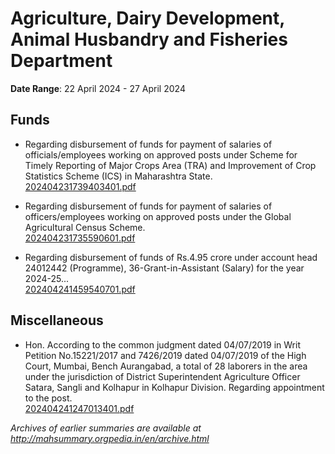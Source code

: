 # Agriculture, Dairy Development, Animal Husbandry and Fisheries Department

**Date Range**: 22 April 2024 - 27 April 2024


## Funds
- Regarding disbursement of funds for payment of salaries of officials/employees working on approved posts under Scheme for Timely Reporting of Major Crops Area (TRA) and Improvement of Crop Statistics Scheme (ICS) in Maharashtra State.\
  [202404231739403401.pdf](https://gr.maharashtra.gov.in/Site/Upload/Government%20Resolutions/English/202404231739403401.pdf)

- Regarding disbursement of funds for payment of salaries of officers/employees working on approved posts under the Global Agricultural Census Scheme.\
  [202404231735590601.pdf](https://gr.maharashtra.gov.in/Site/Upload/Government%20Resolutions/English/202404231735590601.pdf)

- Regarding disbursement of funds of Rs.4.95 crore under account head 24012442 (Programme), 36-Grant-in-Assistant (Salary) for the year 2024-25...\
  [202404241459540701.pdf](https://gr.maharashtra.gov.in/Site/Upload/Government%20Resolutions/English/202404241459540701.pdf)

## Miscellaneous
- Hon. According to the common judgment dated 04/07/2019 in Writ Petition No.15221/2017 and 7426/2019 dated 04/07/2019 of the High Court, Mumbai, Bench Aurangabad, a total of 28 laborers in the area under the jurisdiction of District Superintendent Agriculture Officer Satara, Sangli and Kolhapur in Kolhapur Division. Regarding appointment to the post.\
  [202404241247013401.pdf](https://gr.maharashtra.gov.in/Site/Upload/Government%20Resolutions/English/202404241247013401.pdf)


*Archives of earlier summaries are available at http://mahsummary.orgpedia.in/en/archive.html*